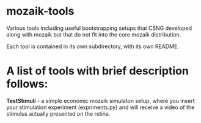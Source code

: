 # mozaik-tools
Various tools including useful bootstrapping  setups that CSNG developed along with mozaik but that do not fit into the core mozaik distribution.

Each tool is contained in its own subdirectory, with its own README. 

# A list of tools with brief description follows:

**TestStimuli** - a simple economic mozaik simulaton setup, where you insert your stimulation experiment (expriments.py) and will receive a video of the stimulus actually presented on the retina.
